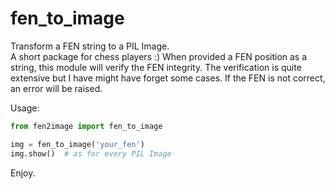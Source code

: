 # fen_to_image

Transform a FEN string to a PIL Image.  
A short package for chess players :)
When provided a FEN position as a string, this module will verify the FEN integrity. The verification is quite extensive but I have might have forget some cases.
If the FEN is not correct, an error will be raised.

Usage:

```python
from fen2image import fen_to_image

img = fen_to_image('your_fen')
img.show()  # as for every PIL Image
```

Enjoy.
